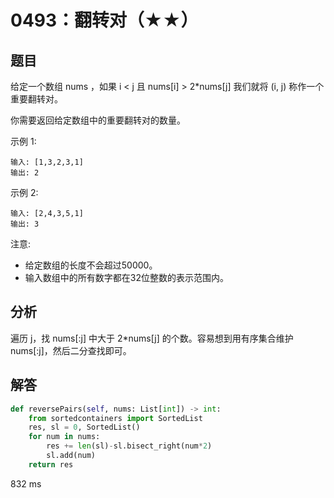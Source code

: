 # 0493：翻转对（★★）


## 题目

给定一个数组 nums ，如果 i < j 且 nums[i] > 2*nums[j] 我们就将 (i, j) 称作一个重要翻转对。

你需要返回给定数组中的重要翻转对的数量。

示例 1:
    
    输入: [1,3,2,3,1]
    输出: 2

示例 2:

    输入: [2,4,3,5,1]
    输出: 3

注意:
- 给定数组的长度不会超过50000。
- 输入数组中的所有数字都在32位整数的表示范围内。


## 分析
  
遍历 j，找 nums[:j] 中大于 2*nums[j] 的个数。容易想到用有序集合维护 nums[:j]，然后二分查找即可。

## 解答

```python
def reversePairs(self, nums: List[int]) -> int:
    from sortedcontainers import SortedList
    res, sl = 0, SortedList()
    for num in nums:
        res += len(sl)-sl.bisect_right(num*2)
        sl.add(num)
    return res
```
832 ms
